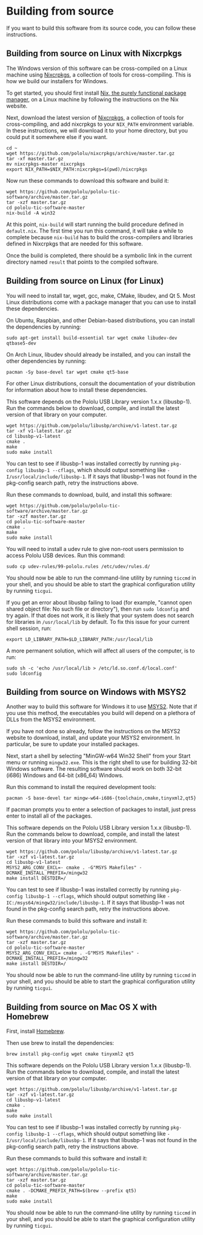 # Building from source

If you want to build this software from its source code, you can follow these
instructions.


## Building from source on Linux with Nixcrpkgs

The Windows version of this software can be cross-compiled on a Linux machine
using [Nixcrpkgs](https://github.com/pololu/nixcrpkgs), a collection of tools
for cross-compiling.  This is how we build our installers for Windows.

To get started, you should first install [Nix, the purely functional
package manager](http://nixos.org/nix/), on a Linux machine by following the
instructions on the Nix website.

Next, download the latest version of
[Nixcrpkgs](https://github.com/pololu/nixcrpkgs), a collection of tools for
cross-compiling, and add nixcrpkgs to your `NIX_PATH` environment variable.  In
these instructions, we will download it to your home directory, but you could
put it somewhere else if you want.

    cd ~
    wget https://github.com/pololu/nixcrpkgs/archive/master.tar.gz
    tar -xf master.tar.gz
    mv nixcrpkgs-master nixcrpkgs
    export NIX_PATH=$NIX_PATH:nixcrpkgs=$(pwd)/nixcrpkgs

Now run these commands to download this software and build it:

    wget https://github.com/pololu/pololu-tic-software/archive/master.tar.gz
    tar -xzf master.tar.gz
    cd pololu-tic-software-master
    nix-build -A win32

At this point, `nix-build` will start running the build procedure defined in
`default.nix`.  The first time you run this command, it will take a while to
complete because `nix-build` has to build the cross-compilers and libraries
defined in Nixcrpkgs that are needed for this software.

Once the build is completed, there should be a symbolic link in the current
directory named `result` that points to the compiled software.


## Building from source on Linux (for Linux)

You will need to install tar, wget, gcc, make, CMake, libudev, and Qt 5.  Most
Linux distributions come with a package manager that you can use to install
these dependencies.

On Ubuntu, Raspbian, and other Debian-based distributions, you can install the
dependencies by running:

    sudo apt-get install build-essential tar wget cmake libudev-dev qtbase5-dev

On Arch Linux, libudev should already be installed, and you can install the
other dependencies by running:

    pacman -Sy base-devel tar wget cmake qt5-base

For other Linux distributions, consult the documentation of your distribution
for information about how to install these dependencies.

This software depends on the Pololu USB Library version 1.x.x (libusbp-1).  Run
the commands below to download, compile, and install the latest version of that
library on your computer.

    wget https://github.com/pololu/libusbp/archive/v1-latest.tar.gz
    tar -xf v1-latest.tar.gz
    cd libusbp-v1-latest
    cmake .
    make
    sudo make install

You can test to see if libusbp-1 was installed correctly by running
`pkg-config libusbp-1 --cflags`,
which should output something like
`-I/usr/local/include/libusbp-1`.
If it says that libusbp-1 was not found in the pkg-config search path,
retry the instructions above.

Run these commands to download, build, and install this software:

    wget https://github.com/pololu/pololu-tic-software/archive/master.tar.gz
    tar -xzf master.tar.gz
    cd pololu-tic-software-master
    cmake .
    make
    sudo make install

You will need to install a udev rule to give non-root users permission to access
Pololu USB devices. Run this command:

    sudo cp udev-rules/99-pololu.rules /etc/udev/rules.d/

You should now be able to run the command-line utility by running `ticcmd` in
your shell, and you should be able to start the graphical configuration utility
by running `ticgui`.

If you get an error about libusbp failing to load (for example,
"cannot open shared object file: No such file or directory"), then
run `sudo ldconfig` and try again.  If that does not work, it is likely that
your system does not search for libraries in `/usr/local/lib`
by default.  To fix this issue for your current shell session, run:

    export LD_LIBRARY_PATH=$LD_LIBRARY_PATH:/usr/local/lib

A more permanent solution, which will affect all users of the computer, is to
run:

    sudo sh -c 'echo /usr/local/lib > /etc/ld.so.conf.d/local.conf'
    sudo ldconfig


## Building from source on Windows with MSYS2

Another way to build this software for Windows it to use
[MSYS2](http://msys2.github.io/).  Note that if you use this method, the
executables you build will depend on a plethora of DLLs from the MSYS2
environment.

If you have not done so already, follow the instructions on the MSYS2 website to
download, install, and update your MSYS2 environment.  In particular, be sure to
update your installed packages.

Next, start a shell by selecting "MinGW-w64 Win32 Shell" from your Start menu or
running `mingw32.exe`.  This is the right shell to use for building 32-bit
Windows software.  The resulting software should work on both 32-bit (i686)
Windows and 64-bit (x86_64) Windows.

Run this command to install the required development tools:

    pacman -S base-devel tar mingw-w64-i686-{toolchain,cmake,tinyxml2,qt5}

If pacman prompts you to enter a selection of packages to install, just press
enter to install all of the packages.

This software depends on the Pololu USB Library version 1.x.x (libusbp-1).  Run
the commands below to download, compile, and install the latest version of that
library into your MSYS2 environment.

    wget https://github.com/pololu/libusbp/archive/v1-latest.tar.gz
    tar -xzf v1-latest.tar.gz
    cd libusbp-v1-latest
    MSYS2_ARG_CONV_EXCL=- cmake . -G"MSYS Makefiles" -DCMAKE_INSTALL_PREFIX=/mingw32
    make install DESTDIR=/

You can test to see if libusbp-1 was installed correctly by running
`pkg-config libusbp-1 --cflags`,
which should output something like
`-IC:/msys64/mingw32/include/libusbp-1`.
If it says that libusbp-1 was not found in the pkg-config search path,
retry the instructions above.

Run these commands to build this software and install it:

    wget https://github.com/pololu/pololu-tic-software/archive/master.tar.gz
    tar -xzf master.tar.gz
    cd pololu-tic-software-master
    MSYS2_ARG_CONV_EXCL= cmake . -G"MSYS Makefiles" -DCMAKE_INSTALL_PREFIX=/mingw32
    make install DESTDIR=/

You should now be able to run the command-line utility by running `ticcmd` in
your shell, and you should be able to start the graphical configuration utility
by running `ticgui`.


## Building from source on Mac OS X with Homebrew

First, install [Homebrew](http://brew.sh/).

Then use brew to install the dependencies:

    brew install pkg-config wget cmake tinyxml2 qt5

This software depends on the Pololu USB Library version 1.x.x (libusbp-1).  Run
the commands below to download, compile, and install the latest version of that
library on your computer.

    wget https://github.com/pololu/libusbp/archive/v1-latest.tar.gz
    tar -xzf v1-latest.tar.gz
    cd libusbp-v1-latest
    cmake .
    make
    sudo make install

You can test to see if libusbp-1 was installed correctly by running
`pkg-config libusbp-1 --cflags`,
which should output something like
`-I/usr/local/include/libusbp-1`.
If it says that libusbp-1 was not found in the pkg-config search path,
retry the instructions above.

Run these commands to build this software and install it:

    wget https://github.com/pololu/pololu-tic-software/archive/master.tar.gz
    tar -xzf master.tar.gz
    cd pololu-tic-software-master
    cmake . -DCMAKE_PREFIX_PATH=$(brew --prefix qt5)
    make
    sudo make install

You should now be able to run the command-line utility by running `ticcmd` in
your shell, and you should be able to start the graphical configuration utility
by running `ticgui`.


